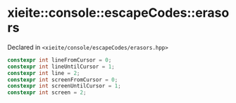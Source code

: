 # xieite::console::escapeCodes::erasors
Declared in `<xieite/console/escapeCodes/erasors.hpp>`
```cpp
constexpr int lineFromCursor = 0;
constexpr int lineUntilCursor = 1;
constexpr int line = 2;
constexpr int screenFromCursor = 0;
constexpr int screenUntilCursor = 1;
constexpr int screen = 2;
```
